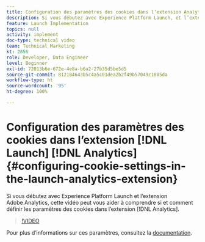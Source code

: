 ```yaml
---
title: Configuration des paramètres des cookies dans l’extension Analytics Launch
description: Si vous débutez avec Experience Platform Launch, et l’extension Adobe Analytics, cette vidéo peut vous aider à comprendre si et comment définir les paramètres des cookies dans l’extension Analytics.
feature: Launch Implementation
topics: null
activity: implement
doc-type: technical video
team: Technical Marketing
kt: 2856
role: Developer, Data Engineer
level: Beginner
exl-id: 72013b6e-672e-4e8a-b6a2-27b35d5be5d5
source-git-commit: 812184643b5c4a5c01dea2b2f49b57049c1805da
workflow-type: ht
source-wordcount: '95'
ht-degree: 100%

---
```


# Configuration des paramètres des cookies dans l’extension [!DNL Launch] [!DNL Analytics] {#configuring-cookie-settings-in-the-launch-analytics-extension}

Si vous débutez avec Experience Platform Launch et l’extension Adobe Analytics, cette vidéo peut vous aider à comprendre si et comment définir les paramètres des cookies dans l’extension [!DNL Analytics].

>[!VIDEO](https://video.tv.adobe.com/v/27212/?quality=12&learn=on)

Pour plus d’informations sur ces paramètres, consultez la [documentation](https://docs.adobelaunch.com/extension-reference/web/adobe-analytics-extension#cookies).
